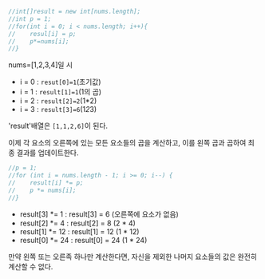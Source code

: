 


```java
//int[]result = new int[nums.length];
//int p = 1;
//for(int i = 0; i < nums.length; i++){
//    resul[i] = p;
//    p*=nums[i];
//}
```
nums=[1,2,3,4]일 시 
- i = 0 : `resut[0]=1`(초기값)
- i = 1 : `result[1]=1`(1의 곱)
- i = 2 : `result[2]=2`(1*2)
- i = 3 : `result[3]=6`(1*2*3)

'result'배열은  `[1,1,2,6]`이 된다.

이제 각 요소의 오른쪽에 있는 모든 요소들의 곱을 계산하고, 이를 왼쪽 곱과 곱하여 최종 결과를 업데이트한다.
```java
//p = 1;
//for (int i = nums.length - 1; i >= 0; i--) {
//    result[i] *= p;
//    p *= nums[i];
//}


```
- result[3] *= 1 : result[3] = 6 (오른쪽에 요소가 없음)
- result[2] *= 4 : result[2] = 8 (2 * 4)
- result[1] *= 12 : result[1] = 12 (1 * 12)
- result[0] *= 24 : result[0] = 24 (1 * 24)


만약 왼쪽 또는 오른족 하나만 계산한다면, 자신을 제외한 나머지 요소들의 값은 완전히 계산할 수 없다.


